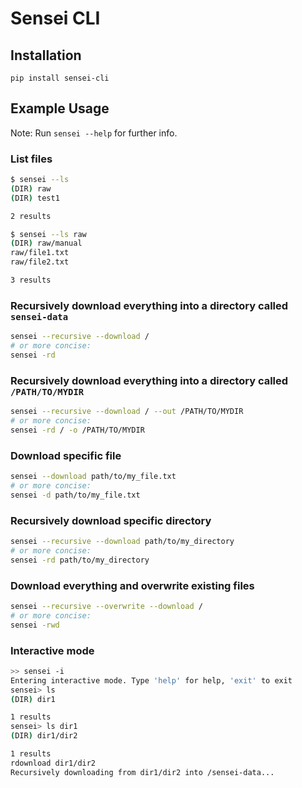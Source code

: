 # Sensei CLI

## Installation

```
pip install sensei-cli
```

## Example Usage

Note: Run `sensei --help` for further info.

### List files

```bash
$ sensei --ls
(DIR) raw
(DIR) test1

2 results

$ sensei --ls raw
(DIR) raw/manual
raw/file1.txt
raw/file2.txt

3 results
```

### Recursively download everything into a directory called `sensei-data`

```bash
sensei --recursive --download /
# or more concise:
sensei -rd
```

### Recursively download everything into a directory called `/PATH/TO/MYDIR`

```bash
sensei --recursive --download / --out /PATH/TO/MYDIR
# or more concise:
sensei -rd / -o /PATH/TO/MYDIR
```

### Download specific file

```bash
sensei --download path/to/my_file.txt
# or more concise:
sensei -d path/to/my_file.txt
```

### Recursively download specific directory

```bash
sensei --recursive --download path/to/my_directory
# or more concise:
sensei -rd path/to/my_directory
```

### Download everything and overwrite existing files

```bash
sensei --recursive --overwrite --download /
# or more concise:
sensei -rwd
```

### Interactive mode

```bash
>> sensei -i
Entering interactive mode. Type 'help' for help, 'exit' to exit
sensei> ls
(DIR) dir1

1 results
sensei> ls dir1
(DIR) dir1/dir2

1 results
rdownload dir1/dir2
Recursively downloading from dir1/dir2 into /sensei-data...
```
